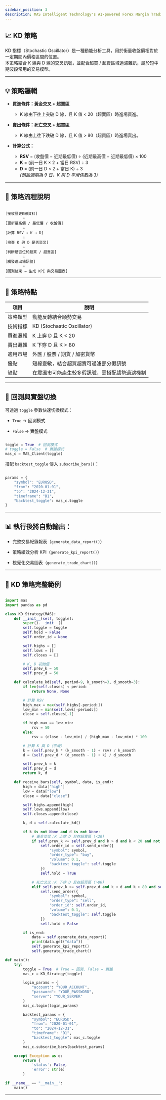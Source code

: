 ```yaml
---
sidebar_position: 3
description: MAS Intelligent Technology's AI-powered Forex Margin Trading Platform with full MetaTrader MT5 broker integration allows investors to generate automated trading strategies simply by entering text. Supports instant backtesting,real-time data synchronization,and seamless multi-broker switching. No coding experience required to easily launch AI automated trading,optimize strategies,and reduce market risk. Designed for both individual traders and financial institutions with standardized MetaTrader MT5-compatible APIs,automated backtesting,and quantitative strategy optimization to help enterprises deploy stable and efficient trading solutions quickly.
---
```


## 📈 KD 策略

KD 指標（Stochastic Oscillator）是一種動能分析工具，用於衡量收盤價相對於一定期間內價格區間的位置。  
本策略結合 K 線與 D 線的交叉訊號，並配合超買 / 超賣區域過濾雜訊，屬於短中期波段常用的交易模型。

---

## 💡 策略邏輯

- **買進條件：黃金交叉 + 超賣區**
  - K 線由下往上突破 D 線，且 K 值 < 20（超賣區）時進場買進。

- **賣出條件：死亡交叉 + 超買區**
  - K 線由上往下跌破 D 線，且 K 值 > 80（超買區）時進場賣出。

- **計算公式：**
  - **RSV** = (收盤價 − 近期最低價) ÷ (近期最高價 − 近期最低價) × 100  
  - **K** = (前一日 K × 2 + 當日 RSV) ÷ 3  
  - **D** = (前一日 D × 2 + 當日 K) ÷ 3  
    *(預設週期為 9 日，K 與 D 平滑係數為 3)*

---

## 🔁 策略流程說明

```text

[接收歷史K線資料]
        ↓
[更新最高價 / 最低價 / 收盤價]
        ↓
[計算 RSV → K → D]
        ↓
[檢查 K 與 D 是否交叉]
        ↓
[判斷是否位於超買 / 超賣區]
        ↓
[觸發進出場訊號]
        ↓
[回測結束 → 生成 KPI 與交易圖表]

```

---

## 🧩 策略特點

| 項目   | 說明                         |
| ---- | -------------------------- |
| 策略類型 | 動能反轉結合順勢交易                 |
| 技術指標 | KD (Stochastic Oscillator) |
| 買進邏輯 | K 上穿 D 且 K < 20            |
| 賣出邏輯 | K 下穿 D 且 K > 80            |
| 適用市場 | 外匯 / 股票 / 期貨 / 加密貨幣        |
| 優點   | 短線靈敏，結合超買超賣可過濾部分假訊號        |
| 缺點   | 在震盪市可能產生較多假訊號，需搭配趨勢過濾機制    |

---

## 🚀 回測與實盤切換

可透過 `toggle` 參數快速切換模式：

- `True` → 回測模式

- `False` → 實盤模式

```python

toggle = True  # 回測模式
# toggle = False  # 實盤模式
mas_c = MAS_Client(toggle)

```

搭配 `backtest_toggle` 傳入 `subscribe_bars()`：

```python

params = {
    "symbol": "EURUSD",
    "from": "2020-01-01",
    "to": "2024-12-31",
    "timeframe": "D1",
    "backtest_toggle": mas_c.toggle
}

```

---

## 📊 執行後將自動輸出：

- 完整交易紀錄報表（`generate_data_report()`）

- 策略績效分析 KPI（`generate_kpi_report()`）

- 視覺化交易圖表（`generate_trade_chart()`）

---

## 📘 KD 策略完整範例

```python

import mas
import pandas as pd

class KD_Strategy(MAS):
    def __init__(self, toggle):
        super().__init__()
        self.toggle = toggle
        self.hold = False
        self.order_id = None

        self.highs = []
        self.lows = []
        self.closes = []

        # K, D 初始值
        self.prev_k = 50
        self.prev_d = 50

    def calculate_kd(self, period=9, k_smooth=3, d_smooth=3):
        if len(self.closes) < period:
            return None, None

        # 計算 RSV
        high_max = max(self.highs[-period:])
        low_min = min(self.lows[-period:])
        close = self.closes[-1]

        if high_max == low_min:
            rsv = 50
        else:
            rsv = (close - low_min) / (high_max - low_min) * 100

        # 計算 K 與 D（平滑）
        k = (self.prev_k * (k_smooth - 1) + rsv) / k_smooth
        d = (self.prev_d * (d_smooth - 1) + k) / d_smooth

        self.prev_k = k
        self.prev_d = d
        return k, d

    def receive_bars(self, symbol, data, is_end):
        high = data["high"]
        low = data["low"]
        close = data["close"]

        self.highs.append(high)
        self.lows.append(low)
        self.closes.append(close)

        k, d = self.calculate_kd()

        if k is not None and d is not None:
            # 黃金交叉：K 上穿 D 且在超賣區 (<20)
            if self.prev_k <= self.prev_d and k > d and k < 20 and not self.hold:
                self.order_id = self.send_order({
                    "symbol": symbol,
                    "order_type": "buy",
                    "volume": 0.1,
                    "backtest_toggle": self.toggle
                })
                self.hold = True

            # 死亡交叉：K 下穿 D 且在超買區 (>80)
            elif self.prev_k >= self.prev_d and k < d and k > 80 and self.hold:
                self.send_order({
                    "symbol": symbol,
                    "order_type": "sell",
                    "order_id": self.order_id,
                    "volume": 0.1,
                    "backtest_toggle": self.toggle
                })
                self.hold = False

        if is_end:
            data = self.generate_data_report()
            print(data.get("data"))
            self.generate_kpi_report()
            self.generate_trade_chart()

def main():
    try:
        toggle = True  # True = 回測, False = 實盤
        mas_c = KD_Strategy(toggle)

        login_params = {
            "account": "YOUR_ACCOUNT",
            "password": "YOUR_PASSWORD",
            "server": "YOUR_SERVER"
        }
        mas_c.login(login_params)

        backtest_params = {
            "symbol": "EURUSD",
            "from": "2020-01-01",
            "to": "2024-12-31",
            "timeframe": "D1",
            "backtest_toggle": mas_c.toggle
        }
        mas_c.subscribe_bars(backtest_params)

    except Exception as e:
        return {
            'status': False,
            'error': str(e)
        }

if __name__ == "__main__":
    main()

```

---